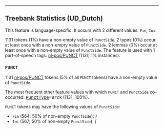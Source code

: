 

--------------------------------------------------------------------------------

## Treebank Statistics (UD_Dutch)

This feature is language-specific.
It occurs with 2 different values: `Fin`, `Ini`.

1131 tokens (1%) have a non-empty value of `PunctSide`.
2 types (0%) occur at least once with a non-empty value of `PunctSide`.
2 lemmas (0%) occur at least once with a non-empty value of `PunctSide`.
The feature is used with 1 part-of-speech tags: [nl-pos/PUNCT]() (1131; 1% instances).

### `PUNCT`

1131 [nl-pos/PUNCT]() tokens (5% of all `PUNCT` tokens) have a non-empty value of `PunctSide`.

The most frequent other feature values with which `PUNCT` and `PunctSide` co-occurred: <tt><a href="PunctType.html">PunctType</a>=Brck</tt> (1131; 100%).

`PUNCT` tokens may have the following values of `PunctSide`:

* `Fin` (564; 50% of non-empty `PunctSide`): <em>)</em>
* `Ini` (567; 50% of non-empty `PunctSide`): <em>(</em>

